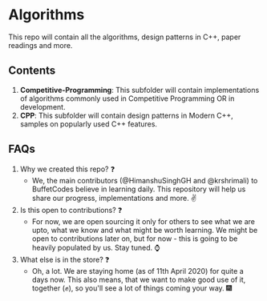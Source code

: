 # Algorithms

This repo will contain all the algorithms, design patterns in C++, paper readings and more.

## Contents

1. **Competitive-Programming**: This subfolder will contain implementations of algorithms commonly used in Competitive Programming OR in development.
2. **CPP**: This subfolder will contain design patterns in Modern C++, samples on popularly used C++ features.

## FAQs

1. Why we created this repo? :question:
    - We, the main contributors (@HimanshuSinghGH and @krshrimali) to BuffetCodes believe in learning daily. This repository will help us share our progress, implementations and more. :v:
2. Is this open to contributions? :question:
    - For now, we are open sourcing it only for others to see what we are upto, what we know and what might be worth learning. We might be open to contributions later on, but for now - this is going to be heavily populated by us. Stay tuned. :watch:
3. What else is in the store? :question:
    - Oh, a lot. We are staying home (as of 11th April 2020) for quite a days now. This also means, that we want to make good use of it, together (:fist:), so you'll see a lot of things coming your way. :fireworks:
